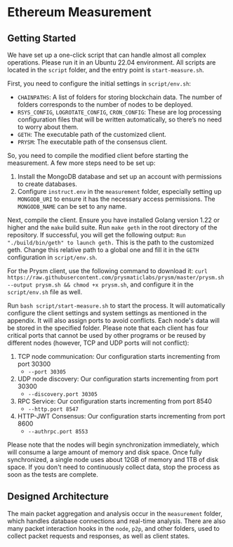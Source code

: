# Ethereum Measurement

## Getting Started
We have set up a one-click script that can handle almost all complex operations. Please run it in an Ubuntu 22.04 environment. All scripts are located in the `script` folder, and the entry point is `start-measure.sh`.

First, you need to configure the initial settings in `script/env.sh`:
- `CHAINPATHS`: A list of folders for storing blockchain data. The number of folders corresponds to the number of nodes to be deployed.
- `RSYS_CONFIG`, `LOGROTATE_CONFIG`, `CRON_CONFIG`: These are log processing configuration files that will be written automatically, so there’s no need to worry about them.
- `GETH`: The executable path of the customized client.
- `PRYSM`: The executable path of the consensus client.

So, you need to compile the modified client before starting the measurement. A few more steps need to be set up:
1. Install the MongoDB database and set up an account with permissions to create databases.
2. Configure `instruct.env` in the `measurement` folder, especially setting up `MONGODB_URI` to ensure it has the necessary access permissions. The `MONGODB_NAME` can be set to any name.

Next, compile the client. Ensure you have installed Golang version 1.22 or higher and the `make` build suite. Run `make geth` in the root directory of the repository. If successful, you will get the following output:
`Run "./build/bin/geth" to launch geth.`
This is the path to the customized geth. Change this relative path to a global one and fill it in the `GETH` configuration in `script/env.sh`.

For the Prysm client, use the following command to download it: 
`curl https://raw.githubusercontent.com/prysmaticlabs/prysm/master/prysm.sh --output prysm.sh && chmod +x prysm.sh`, and configure it in the `script/env.sh` file as well.

Run `bash script/start-measure.sh` to start the process. It will automatically configure the client settings and system settings as mentioned in the appendix. It will also assign ports to avoid conflicts. Each node's data will be stored in the specified folder.
Please note that each client has four critical ports that cannot be used by other programs or be reused by different nodes (however, TCP and UDP ports will not conflict):
1. TCP node communication: Our configuration starts incrementing from port 30300
   - `--port 30305`
2. UDP node discovery: Our configuration starts incrementing from port 30300
   - `--discovery.port 30305`
3. RPC Service: Our configuration starts incrementing from port 8540
   - `--http.port 8547`
4. HTTP-JWT Consensus: Our configuration starts incrementing from port 8600
   - `--authrpc.port 8553`

Please note that the nodes will begin synchronization immediately, which will consume a large amount of memory and disk space. Once fully synchronized, a single node uses about 12GB of memory and 1TB of disk space. If you don't need to continuously collect data, stop the process as soon as the tests are complete.

## Designed Architecture
The main packet aggregation and analysis occur in the `measurement` folder, which handles database connections and real-time analysis. There are also many packet interaction hooks in the `node`, `p2p`, and other folders, used to collect packet requests and responses, as well as client states.
